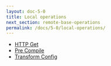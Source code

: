 ```yaml
---
layout: doc-5-0
title: Local operations
next_section: remote-base-operations
permalink: /docs/5-0/local-operations/
---
```


- [HTTP Get](/docs/5-0/operations/local/http-get)  
- [Pre Compile](/docs/5-0/operations/local/pre-compile)  
- [Transform Config](/docs/5-0/operations/local/transform-config)  